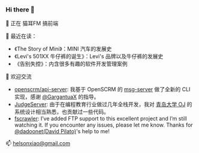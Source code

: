 ### Hi there 👋

<!--
**helsonxiao/helsonxiao** is a ✨ _special_ ✨ repository because its `README.md` (this file) appears on your GitHub profile.

Here are some ideas to get you started:

- 🔭 I’m currently working on ...
- 🌱 I’m currently learning ...
- 👯 I’m looking to collaborate on ...
- 🤔 I’m looking for help with ...
- 💬 Ask me about ...
- 📫 How to reach me: ...
- 😄 Pronouns: ...
- ⚡ Fun fact: ...
-->

🔭 正在 猫耳FM 搞前端

🌱 最近在读：
  - 《The Story of Mini》：MINI 汽车的发展史
  - 《Levi's 501XX 牛仔裤的诞生》：Levi's 品牌以及牛仔裤的发展史
  - 《告别失控》：内含很多有趣的软件开发管理案例

<!-- 👯 I'm looking for `ant-design` component developers. [This project](https://github.com/boyuai/antd-country-phone-input) needs you! -->

🧐 欢迎交流
  - [openscrm/api-server](https://github.com/openscrm/api-server): 我基于 OpenSCRM 的 [msg-server](https://github.com/openscrm/msg-server) 做了全新的 CLI 实现，感谢 [@GargantuaX](https://github.com/GargantuaX) 的指导。
  - [JudgeServer](https://github.com/helsonxiao/JudgeServer): 由于在编程教育行业做过几年全栈开发，我对 [青岛大学 OJ](https://github.com/QingdaoU/OnlineJudge) 的系统设计相当熟悉，也贡献过一些代码。
  - [fscrawler](https://github.com/dadoonet/fscrawler): I’ve added FTP support to this excellent project and I’m still watching it. If you encounter any issues, please let me know. Thanks for [@dadoonet(David Pilato)](http://github.com/dadoonet)'s help to me!

📫 helsonxiao@gmail.com
